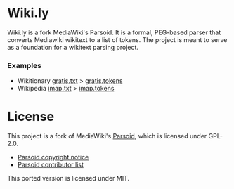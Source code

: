 # Wiki.ly

Wiki.ly is a fork MediaWiki's Parsoid. It is a formal, PEG-based
parser that converts Mediawiki wikitext to a list of tokens. The
project is meant to serve as a foundation for a wikitext parsing
project.

### Examples
* Wikitionary [gratis.txt](tests/text/gratis.txt) >
  [gratis.tokens](tests/tokens/gratis.tokens)
* Wikipedia [imap.txt](tests/text/imap.txt) >
  [imap.tokens](tests/tokens/imap.tokens)

# License

This project is a fork of
MediaWiki's [Parsoid](https://github.com/wikimedia/parsoid), which is
licensed under GPL-2.0.

* [Parsoid copyright notice](https://github.com/wikimedia/parsoid/blob/master/COPYING.txt)
* [Parsoid contributor list](https://github.com/wikimedia/parsoid/blob/master/AUTHORS.txt)

This ported version is licensed under MIT.
